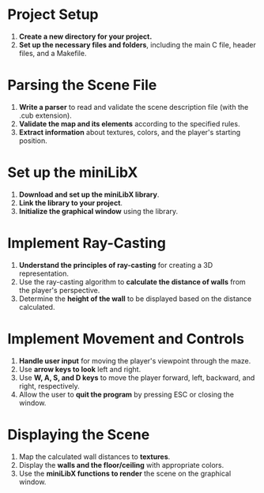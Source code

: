 # Project Setup

1. **Create a new directory for your project.**
2. **Set up the necessary files and folders**, including the main C file, header files, and a Makefile.

# Parsing the Scene File

1. **Write a parser** to read and validate the scene description file (with the .cub extension).
2. **Validate the map and its elements** according to the specified rules.
3. **Extract information** about textures, colors, and the player's starting position.

# Set up the miniLibX

1. **Download and set up the miniLibX library**.
2. **Link the library to your project**.
3. **Initialize the graphical window** using the library.

# Implement Ray-Casting

1. **Understand the principles of ray-casting** for creating a 3D representation.
2. Use the ray-casting algorithm to **calculate the distance of walls** from the player's perspective.
3. Determine the **height of the wall** to be displayed based on the distance calculated.

# Implement Movement and Controls

1. **Handle user input** for moving the player's viewpoint through the maze.
2. Use **arrow keys to look** left and right.
3. Use **W, A, S, and D keys** to move the player forward, left, backward, and right, respectively.
4. Allow the user to **quit the program** by pressing ESC or closing the window.

# Displaying the Scene

1. Map the calculated wall distances to **textures**.
2. Display the **walls and the floor/ceiling** with appropriate colors.
3. Use the **miniLibX functions to render** the scene on the graphical window.